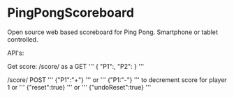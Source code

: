 # PingPongScoreboard
Open source web based scoreboard for Ping Pong.  Smartphone or tablet controlled.

API's:

Get score:
/score/<game> as a GET
'''
{
  "P1":<number>,
  "P2":<number>
}
'''

/score/<game> POST
'''
{"P1":"+"}
'''
or
'''
{"P1:"-"} 
'''
to decrement score for player 1
or
'''
{"reset":true}
'''
or
'''
{"undoReset":true}
'''


  
  
